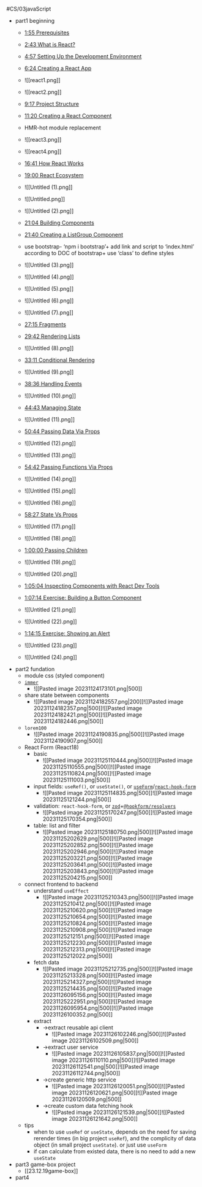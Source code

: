 #CS/03javaScript 

- part1 beginning 
	- [1:55 Prerequisites](https://www.youtube.com/watch?v=SqcY0GlETPk&type=snipo&t=115s)
	- [2:43 What is React?](https://www.youtube.com/watch?v=SqcY0GlETPk&type=snipo&t=163s)
	- [4:57 Setting Up the Development Environment](https://www.youtube.com/watch?v=SqcY0GlETPk&type=snipo&t=297s)
	- [6:24 Creating a React App](https://www.youtube.com/watch?v=SqcY0GlETPk&type=snipo&t=384s)
	- ![[react1.png]]
	- ![[react2.png]]
	
	- [9:17 Project Structure](https://www.youtube.com/watch?v=SqcY0GlETPk&type=snipo&t=557s)
	- [11:20 Creating a React Component](https://www.youtube.com/watch?v=SqcY0GlETPk&type=snipo&t=680s)
	- HMR-hot module replacement
	- ![[react3.png]]
	- ![[react4.png]]
	- [16:41 How React Works](https://www.youtube.com/watch?v=SqcY0GlETPk&type=snipo&t=1001s)
	- [19:00 React Ecosystem](https://www.youtube.com/watch?v=SqcY0GlETPk&type=snipo&t=1140s)
	- ![[Untitled (1).png]]
	- ![[Untitled.png]]
	- ![[Untitled (2).png]]
	- [21:04 Building Components](https://www.youtube.com/watch?v=SqcY0GlETPk&type=snipo&t=1264s)
	- [21:40 Creating a ListGroup Component](https://www.youtube.com/watch?v=SqcY0GlETPk&type=snipo&t=1300s)
	- use bootstrap- ‘npm i bootstrap’+ add link and script to ‘index.html’ according to DOC of bootstrap+ use ‘class’ to define styles
	- ![[Untitled (3).png]]
	- ![[Untitled (4).png]]
	- ![[Untitled (5).png]]
	- ![[Untitled (6).png]]
	- ![[Untitled (7).png]]
	- [27:15 Fragments](https://www.youtube.com/watch?v=SqcY0GlETPk&type=snipo&t=1635s)
	- [29:42 Rendering Lists](https://www.youtube.com/watch?v=SqcY0GlETPk&type=snipo&t=1782s)
	- ![[Untitled (8).png]]
	- [33:11 Conditional Rendering](https://www.youtube.com/watch?v=SqcY0GlETPk&type=snipo&t=1991s)
	- ![[Untitled (9).png]]
	- [38:36 Handling Events](https://www.youtube.com/watch?v=SqcY0GlETPk&type=snipo&t=2316s)
	- ![[Untitled (10).png]]
	- [44:43 Managing State](https://www.youtube.com/watch?v=SqcY0GlETPk&type=snipo&t=2683s)
	- ![[Untitled (11).png]]
	- [50:44 Passing Data Via Props](https://www.youtube.com/watch?v=SqcY0GlETPk&type=snipo&t=3044s)
	- ![[Untitled (12).png]]
	- ![[Untitled (13).png]]
	- [54:42 Passing Functions Via Props](https://www.youtube.com/watch?v=SqcY0GlETPk&type=snipo&t=3282s)
	- ![[Untitled (14).png]]
	- ![[Untitled (15).png]]
	- ![[Untitled (16).png]]
	- [58:27 State Vs Props](https://www.youtube.com/watch?v=SqcY0GlETPk&type=snipo&t=3507s)
	- ![[Untitled (17).png]]
	- ![[Untitled (18).png]]
	- [1:00:00 Passing Children](https://www.youtube.com/watch?v=SqcY0GlETPk&type=snipo&t=3600s)
	- ![[Untitled (19).png]]
	- ![[Untitled (20).png]]
	- [1:05:04 Inspecting Components with React Dev Tools](https://www.youtube.com/watch?v=SqcY0GlETPk&type=snipo&t=3904s)
	- [1:07:14 Exercise: Building a Button Component](https://www.youtube.com/watch?v=SqcY0GlETPk&type=snipo&t=4034s)
	- ![[Untitled (21).png]]
	- ![[Untitled (22).png]]
	- [1:14:15 Exercise: Showing an Alert](https://www.youtube.com/watch?v=SqcY0GlETPk&type=snipo&t=4455s)
	- ![[Untitled (23).png]]
	- ![[Untitled (24).png]]
- part2 fundation
	- module css (styled component)
	- [`immer`](https://immerjs.github.io/immer/installation) 
		- ![[Pasted image 20231124173101.png|500]]
	- share state between components
		- ![[Pasted image 20231124182557.png|200]]![[Pasted image 20231124182357.png|500]]![[Pasted image 20231124182421.png|500]]![[Pasted image 20231124182446.png|500]]
	- `lorem100`
		- ![[Pasted image 20231124190835.png|500]]![[Pasted image 20231124190907.png|500]]
	- React Form (React18)
		- basic
			- ![[Pasted image 20231125110444.png|500]]![[Pasted image 20231125110555.png|500]]![[Pasted image 20231125110824.png|500]]![[Pasted image 20231125111003.png|500]]
		- input fields: `useRef()`, or `useState()`, or [`useForm`](https://react-hook-form.com/docs/useform/formstate)/[`react-hook-form`](https://react-hook-form.com/)
			- ![[Pasted image 20231125114835.png|500]]![[Pasted image 20231125121244.png|500]]
		- validation: `react-hook-form`, or [`zod`](https://zod.dev/)+[`@hookform/resolvers`](https://www.npmjs.com/package/@hookform/resolvers/v/1.3.7)
			- ![[Pasted image 20231125170247.png|500]]![[Pasted image 20231125170354.png|500]]
		- table: list and filter
			- ![[Pasted image 20231125180750.png|500]]![[Pasted image 20231125202629.png|500]]![[Pasted image 20231125202852.png|500]]![[Pasted image 20231125202946.png|500]]![[Pasted image 20231125203221.png|500]]![[Pasted image 20231125203641.png|500]]![[Pasted image 20231125203843.png|500]]![[Pasted image 20231125204215.png|500]]
	- connect frontend to backend
		- understand `useEffect`
			- ![[Pasted image 20231125210343.png|500]]![[Pasted image 20231125210412.png|500]]![[Pasted image 20231125210620.png|500]]![[Pasted image 20231125210654.png|500]]![[Pasted image 20231125210824.png|500]]![[Pasted image 20231125210908.png|500]]![[Pasted image 20231125212151.png|500]]![[Pasted image 20231125212230.png|500]]![[Pasted image 20231125212313.png|500]]![[Pasted image 20231125212022.png|500]]
		- fetch data
			- ![[Pasted image 20231125212735.png|500]]![[Pasted image 20231125213328.png|500]]![[Pasted image 20231125214327.png|500]]![[Pasted image 20231125214435.png|500]]![[Pasted image 20231126095156.png|500]]![[Pasted image 20231125222951.png|500]]![[Pasted image 20231126095954.png|500]]![[Pasted image 20231126100352.png|500]]
		- extract
			- →extract reusable api client
				- ![[Pasted image 20231126102246.png|500]]![[Pasted image 20231126102509.png|500]]
			- →extract user service
				- ![[Pasted image 20231126105837.png|500]]![[Pasted image 20231126110110.png|500]]![[Pasted image 20231126112541.png|500]]![[Pasted image 20231126112744.png|500]]
			- →create generic http service
				- ![[Pasted image 20231126120051.png|500]]![[Pasted image 20231126120621.png|500]]![[Pasted image 20231126120509.png|500]]
			- →create custom data fetching hook
				- ![[Pasted image 20231126121539.png|500]]![[Pasted image 20231126121642.png|500]]
	- tips
		- when to use `useRef` or `useState`, depends on the need for saving rerender times (in big project `useRef`), and the complicity of data object (in small project `useState`). or just use `useForm`
		- if can calculate from existed data, there is no need to add a new `useState`
- part3 game-box project
	- [[23.12.19game-box]]
- part4 